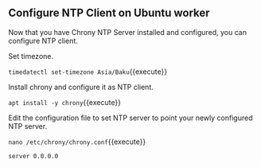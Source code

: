 ## Configure NTP Client on Ubuntu worker

Now that you have Chrony NTP Server installed and configured, you can configure NTP client.

Set timezone.

`timedatectl set-timezone Asia/Baku`{{execute}}

Install chrony and configure it as NTP client.

`apt install -y chrony`{{execute}}

Edit the configuration file to set NTP server to point your newly configured NTP server.

`nano /etc/chrony/chrony.conf`{{execute}}

`server 0.0.0.0`